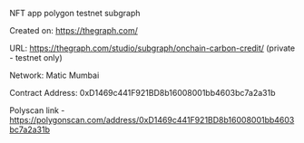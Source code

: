 NFT app polygon testnet subgraph

Created on: https://thegraph.com/

URL: https://thegraph.com/studio/subgraph/onchain-carbon-credit/ (private - testnet only)

Network: Matic Mumbai

Contract Address: 0xD1469c441F921BD8b16008001bb4603bc7a2a31b

Polyscan link - https://polygonscan.com/address/0xD1469c441F921BD8b16008001bb4603bc7a2a31b 


